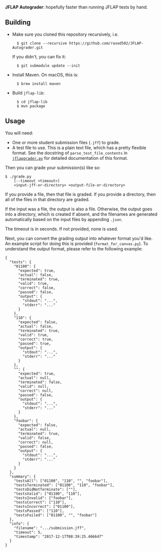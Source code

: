 **JFLAP Autograder**: hopefully faster than running JFLAP tests by
hand.

## Building

* Make sure you cloned this repository recursively, i.e.

        $ git clone --recursive https://github.com/raxod502/JFLAP-Autograder.git

  If you didn't, you can fix it:

        $ git submodule update --init

* Install Maven. On macOS, this is:

        $ brew install maven

* Build `jflap-lib`:

        $ cd jflap-lib
        $ mvn package

## Usage

You will need:

* One or more student submission files (`.jff`) to grade.
* A test file to use. This is a plain text file, which has a pretty
  flexible format. See the docstring of `parse_test_file_contents`
  in [`jflapgrader.py`][jflapgrader] for detailed documentation of
  this format.

Then you can grade your submission(s) like so:

    $ ./grade.py
        [--timeout <timeout>]
        <input-jff-or-directory> <output-file-or-directory>


If you provide a file, then that file is graded. If you provide a
directory, then all of the files in that directory are graded.

If the input was a file, the output is also a file. Otherwise, the
output goes into a directory, which is created if absent, and the
filenames are generated automatically based on the input files by
appending `.json`.

The timeout is in seconds. If not provided, none is used.

Next, you can convert the grading output into whatever format you'd
like. An example script for doing this is provided
(`format_for_canvas.py`). To understand the output format, please
refer to the following example:

    {
      "tests": {
        "01100": {
          "expected": true,
          "actual": false,
          "terminated": true,
          "valid": true,
          "correct": false,
          "passed": false,
          "output": {
            "stdout": "...",
            "stderr": "..."
          }
        },
        "110": {
          "expected": false,
          "actual": false,
          "terminated": true,
          "valid": true,
          "correct": true,
          "passed": true,
          "output": {
            "stdout": "...",
            "stderr": "..."
          }
        },
        "": {
          "expected": true,
          "actual": null,
          "terminated": false,
          "valid": null,
          "correct": null,
          "passed": false,
          "output": {
            "stdout": "...",
            "stderr": "..."
          }
        },
        "foobar": {
          "expected": false,
          "actual": null,
          "terminated": true,
          "valid": false,
          "correct": null,
          "passed": false,
          "output": {
            "stdout": "...",
            "stderr": "..."
          }
        }
      },
      "summary": {
        "testsAll": ["01100", "110", "", "foobar"],
        "testsTerminated": ["01100", "110", "foobar"],
        "testsDidNotTerminate": [""],
        "testsValid": ["01100", "110"],
        "testsInvalid": ["foobar"],
        "testsCorrect": ["110"],
        "testsIncorrect": ["01100"],
        "testsPassed": ["110"],
        "testsFailed": ["01100", "", "foobar"]
      },
      "info": {
        "filename": ".../submission.jff",
        "timeout": 5,
        "timestamp": "2017-12-17T08:39:25.466647"
      }
    }

[jflapgrader]: jflapgrader.py
